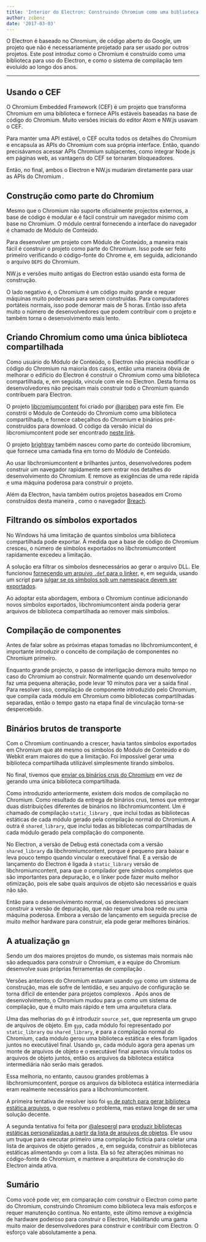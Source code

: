 ```yaml
---
title: 'Interior do Electron: Construindo Chromium como uma biblioteca'
author: zcbenz
date: '2017-03-03'
---
```


O Electron é baseado no Chromium, de código aberto do Google, um projeto que não é necessariamente projetado para ser usado por outros projetos. Este post introduz como o Chromium é construído como uma biblioteca para uso do Electron, e como o sistema de compilação tem evoluído ao longo dos anos.

---

## Usando o CEF

O Chromium Embedded Framework (CEF) é um projeto que transforma Chromium em uma biblioteca e fornece APIs estáveis baseadas na base de código do Chromium. Muito versões iniciais do editor Atom e NW.js usavam o CEF.

Para manter uma API estável, o CEF oculta todos os detalhes do Chromium e encapsula as APIs do Chromium com sua própria interface. Então, quando precisávamos acessar APIs Chromium subjacentes, como integrar Node.js em páginas web, as vantagens do CEF se tornaram bloqueadores.

Então, no final, ambos o Electron e NW.js mudaram diretamente para usar as APIs do Chromium .

## Construção como parte do Chromium

Mesmo que o Chromium não suporte oficialmente projectos externos, a base de código é modular e é fácil construir um navegador mínimo com base no Chromium. O módulo central fornecendo a interface do navegador é chamado de Módulo de Conteúdo.

Para desenvolver um projeto com Módulo de Conteúdo, a maneira mais fácil é construir o projeto como parte do Chromium. Isso pode ser feito primeiro verificando o código-fonte do Chrome e, em seguida, adicionando o arquivo `DEPS` do Chromium.

NW.js e versões muito antigas do Electron estão usando esta forma de construção.

O lado negativo é, o Chromium é um código muito grande e requer máquinas muito poderosas para serem construídas. Para computadores portáteis normais, isso pode demorar mais de 5 horas. Então isso afeta muito o número de desenvolvedores que podem contribuir com o projeto e também torna o desenvolvimento mais lento.

## Criando Chromium como uma única biblioteca compartilhada

Como usuário do Módulo de Conteúdo, o Electron não precisa modificar o código do Chromium na maioria dos casos, então uma maneira óbvia de melhorar o edifício do Electron é construir o Chromium como uma biblioteca compartilhada, e, em seguida, vincule com ele no Electron. Desta forma os desenvolvedores não precisam mais construir todo o Chromium quando contribuem para Electron.

O projeto [libcromiumcontent][] foi criado por [@aroben](https://github.com/aroben) para este fim. Ele constrói o Módulo de Conteúdo do Chromium como uma biblioteca compartilhada, e fornece cabeçalhos do Chromium e binários pré-construídos para download. O código da versão inicial do libcromiumcontent pode ser encontrado [neste link][libcc-classic].

O projeto [brightray][] também nasceu como parte do conteúdo libcromium, que fornece uma camada fina em torno do Módulo de Conteúdo.

Ao usar libchromiumcontent e brilhantes juntos, desenvolvedores podem construir um navegador rapidamente sem entrar nos detalhes do desenvolvimento do Chromium. E remove as exigências de uma rede rápida e uma máquina poderosa para construir o projeto.

Além da Electron, havia também outros projetos baseados em Cromo construídos desta maneira , como o navegador [Breach][breach].

## Filtrando os símbolos exportados

No Windows há uma limitação de quantos símbolos uma biblioteca compartilhada pode exportar. À medida que a base de código do Chromium cresceu, o número de símbolos exportados no libchromiumcontent rapidamente excedeu a limitação.

A solução era filtrar os símbolos desnecessários ao gerar o arquivo DLL. Ele funcionou [fornecendo um arquivo `.def` para o linker][libcc-def], e, em seguida, usando um script para [julgar se os símbolos sob um namespace devem ser exportados][libcc-filter].

Ao adoptar esta abordagem, embora o Chromium continue adicionando novos símbolos exportados, libchromiumcontent ainda poderia gerar arquivos de biblioteca compartilhada ao remover mais símbolos.

## Compilação de componentes

Antes de falar sobre as próximas etapas tomadas no libchromiumcontent, é importante introduzir o conceito de compilação de componentes no Chromium primeiro.

Enquanto grande projecto, o passo de interligação demora muito tempo no caso do Chromium ao construir. Normalmente quando um desenvolvedor faz uma pequena alteração, pode levar 10 minutos para ver a saída final . Para resolver isso, compilação de componente introduzido pelo Chromium, que compila cada módulo em Chromium como bibliotecas compartilhadas separadas, então o tempo gasto na etapa final de vinculação torna-se despercebido.

## Binários brutos de transporte

Com o Chromium continuando a crescer, havia tantos símbolos exportados em Chromium que até mesmo os símbolos do Módulo de Conteúdo e do Webkit eram maiores do que a limitação. Foi impossível gerar uma biblioteca compartilhada utilizável simplesmente tirando símbolos.

No final, tivemos que [enviar os binários crus do Chromium][libcc-gyp] em vez de gerando uma única biblioteca compartilhada.

Como introduzido anteriormente, existem dois modos de compilação no Chromium. Como resultado da entrega de binários crus, temos que entregar duas distribuições diferentes de binários no libchromiumcontent. Um é chamado de compilação `static_library` , que inclui todas as bibliotecas estáticas de cada módulo gerado pela compilação normal do Chromium. A outra é `shared_library`, que inclui todas as bibliotecas compartilhadas de cada módulo gerado pela compilação do componente.

No Electron, a versão de Debug está conectada com a versão `shared_library` da libchromiumcontent, porque é pequeno para baixar e leva pouco tempo quando vincular o executável final. E a versão de lançamento do Electron é ligada à `static_library` versão de libchromiumcontent, para que o compilador gere símbolos completos que são importantes para depuração, e o linker pode fazer muito melhor otimização, pois ele sabe quais arquivos de objeto são necessários e quais não são.

Então para o desenvolvimento normal, os desenvolvedores só precisam construir a versão de depuração, que não requer uma boa rede ou uma máquina poderosa. Embora a versão de lançamento em seguida precise de muito melhor hardware para construir, ela pode gerar melhores binários.

## A atualização `gn`

Sendo um dos maiores projetos do mundo, os sistemas mais normais não são adequados para construir o Chromium, e a equipe do Chromium desenvolve suas próprias ferramentas de compilação .

Versões anteriores do Chromium estavam usando `gyp` como um sistema de construção, mas ele sofre de lentidão, e seu arquivo de configuração se torna difícil de entender para projetos complexos . Após anos de desenvolvimento, o Chromium mudou para `gn` como um sistema de compilação, que é muito mais rápido e tem uma arquitetura clara.

Uma das melhorias do `gn` é introduzir `source_set`, que representa um grupo de arquivos de objeto. Em `gyp`, cada módulo foi representado por `static_library` ou `shared_library`, e para a compilação normal do Chromium, cada módulo gerou uma biblioteca estática e eles foram ligados juntos no executável final. Usando `gn`, cada módulo agora gera apenas um monte de arquivos de objeto e o executável final apenas vincula todos os arquivos de objeto juntos, então os arquivos da biblioteca estática intermediária não serão mais gerados.

Essa melhoria, no entanto, causou grandes problemas à libchromiumcontent, porque os arquivos da biblioteca estática intermediária eram realmente necessários para a libchromiumcontent.

A primeira tentativa de resolver isso foi [ `gn` de patch para gerar biblioteca estática arquivos][libcc-gn-hack], o que resolveu o problema, mas estava longe de ser uma solução decente.

A segunda tentativa foi feita por [@alespergl](https://github.com/alespergl) para [produzir bibliotecas estáticas personalizadas a partir da lista de arquivos de objetos][libcc-gn]. Ele usou um truque para executar primeiro uma compilação fictícia para coletar uma lista de arquivos de objeto gerados , e, em seguida, construir as bibliotecas estáticas alimentando `gn` com a lista. Ela só fez alterações mínimas no código-fonte do Chromium, e manteve a arquitetura de construção do Electron ainda ativa.

## Sumário

Como você pode ver, em comparação com construir o Electron como parte do Chromium, construindo Chromium como biblioteca leva mais esforços e requer manutenção contínua. No entanto, este último remove a exigência de hardware poderoso para construir o Electron, Habilitando uma gama muito maior de desenvolvedores para construir e contribuir com Electron. O esforço vale absolutamente a pena.

[libcromiumcontent]: https://github.com/electron/libchromiumcontent
[brightray]: https://github.com/electron/brightray
[breach]: https://www.quora.com/Is-Breach-Browser-still-in-development
[libcc-classic]: https://github.com/electron/libchromiumcontent/tree/873daa8c57efa053d48aa378ac296b0a1206822c
[libcc-def]: https://github.com/electron/libchromiumcontent/pull/11/commits/85ca0f60208eef2c5013a29bb4cf3d21feb5030b
[libcc-filter]: https://github.com/electron/libchromiumcontent/pull/47/commits/d2fed090e47392254f2981a56fe4208938e538cd
[libcc-gyp]: https://github.com/electron/libchromiumcontent/pull/98
[libcc-gn-hack]: https://github.com/electron/libchromiumcontent/pull/239
[libcc-gn]: https://github.com/electron/libchromiumcontent/pull/249

